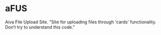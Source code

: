 # aFUS
 Aiva File Upload Site.
"Site for uploading files through 'cards' functionality. Don’t try to understand this code."

